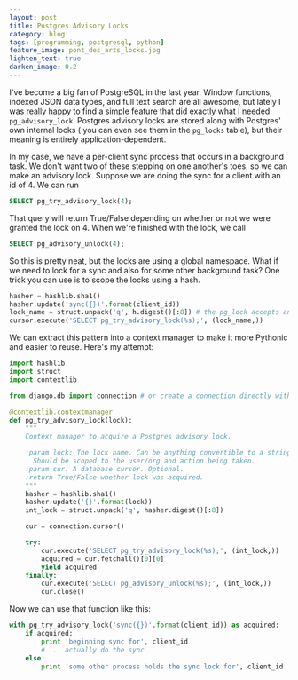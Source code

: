 ```yaml
---
layout: post
title: Postgres Advisory Locks
category: blog
tags: [programming, postgresql, python]
feature_image: pont_des_arts_locks.jpg
lighten_text: true
darken_image: 0.2
---
```


I've become a big fan of PostgreSQL in the last year. Window functions, indexed JSON data types, and full text search are all awesome, but lately I was really happy to find a simple feature that did exactly what I needed: `pg_advisory_lock`. Postgres advisory locks are stored along with Postgres' own internal locks ( you can even see them in the `pg_locks` table), but their meaning is entirely application-dependent.

In my case, we have a per-client sync process that occurs in a background task. We don't want
two of these stepping on one another's toes, so we can make an advisory lock. Suppose we are doing the sync for a client with an id of 4. We can run

```sql
SELECT pg_try_advisory_lock(4);
```

That query will return True/False depending on whether or not we were granted the lock on 4. When we're finished with the lock, we call

```sql
SELECT pg_advisory_unlock(4);
```

So this is pretty neat, but the locks are using a global namespace. What if we need to lock for a sync and also for some other background task? One trick you can use is to scope the locks using a hash.

```python
hasher = hashlib.sha1()
hasher.update('sync({})'.format(client_id))
lock_name = struct.unpack('q', h.digest()[:8]) # the pg_lock accepts an int8, so we have to throw away some bits.
cursor.execute('SELECT pg_try_advisory_lock(%s);', (lock_name,))
```

We can extract this pattern into a context manager to make it more Pythonic and easier to reuse. Here's my attempt:

```python
import hashlib
import struct
import contextlib

from django.db import connection # or create a connection directly with psycopg2

@contextlib.contextmanager
def pg_try_advisory_lock(lock):
    """
    Context manager to acquire a Postgres advisory lock.

    :param lock: The lock name. Can be anything convertible to a string.
      Should be scoped to the user/org and action being taken.
    :param cur: A database cursor. Optional.
    :return True/False whether lock was acquired.
    """
    hasher = hashlib.sha1()
    hasher.update('{}'.format(lock))
    int_lock = struct.unpack('q', hasher.digest()[:8])

    cur = connection.cursor()

    try:
        cur.execute('SELECT pg_try_advisory_lock(%s);', (int_lock,))
        acquired = cur.fetchall()[0][0]
        yield acquired
    finally:
        cur.execute('SELECT pg_advisory_unlock(%s);', (int_lock,))
        cur.close()
```

Now we can use that function like this:

```python
with pg_try_advisory_lock('sync({})'.format(client_id)) as acquired:
    if acquired:
        print 'beginning sync for', client_id
        # ... actually do the sync
    else:
        print 'some other process holds the sync lock for', client_id
```
